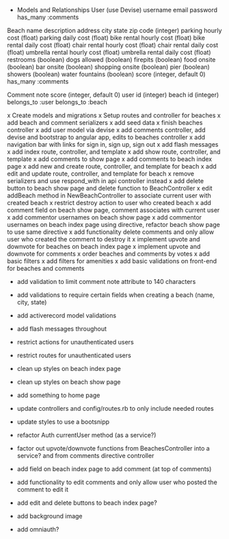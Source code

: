 * Models and Relationships
User (use Devise)
  username
  email
  password
  has_many :comments

Beach
  name
  description
  address
  city
  state
  zip code (integer)
  parking hourly cost (float)
  parking daily cost (float)
  bike rental hourly cost (float)
  bike rental daily cost (float)
  chair rental hourly cost (float)
  chair rental daily cost (float)
  umbrella rental hourly cost (float)
  umbrella rental daily cost (float)
  restrooms (boolean)
  dogs allowed (boolean)
  firepits (boolean)
  food onsite (boolean)
  bar onsite (boolean)
  shopping onsite (boolean)
  pier (boolean)
  showers (boolean)
  water fountains (boolean)
  score (integer, default 0)
  has_many :comments

Comment
  note
  score (integer, default 0)
  user id (integer)
  beach id (integer)
  belongs_to :user
  belongs_to :beach

x Create models and migrations
x Setup routes and controller for beaches
x add beach and comment serializers
x add seed data
x finish beaches controller
x add user model via devise
x add comments controller, add devise and bootstrap to angular app, edits to beaches controller
x add navigation bar with links for sign in, sign up, sign out
x add flash messages
x add index route, controller, and template
x add show route, controller, and template
x add comments to show page
x add comments to beach index page
x add new and create route, controller, and template for beach
x add edit and update route, controller, and template for beach
x remove serializers and use respond_with in api controller instead
x add delete button to beach show page and delete function to BeachController
x edit addBeach method in NewBeachController to associate current user with created beach
x restrict destroy action to user who created beach
x add comment field on beach show page, comment associates with current user
x add commentor usernames on beach show page
x add commentor usernames on beach index page using directive, refactor beach show page to use same directive
x add functionality delete comments and only allow user who created the comment to destroy it
x implement upvote and downvote for beaches on beach index page
x implement upvote and downvote for comments
x order beaches and comments by votes
x add basic filters
x add filters for amenities
x add basic validations on front-end for beaches and comments
* add validation to limit comment note attribute to 140 characters
* add validations to require certain fields when creating a beach (name, city, state)
* add activerecord model validations
* add flash messages throughout
* restrict actions for unauthenticated users
* restrict routes for unauthenticated users
* clean up styles on beach index page
* clean up styles on beach show page

* add something to home page
* update controllers and config/routes.rb to only include needed routes
* update styles to use a bootsnipp

* refactor Auth currentUser method (as a service?)
* factor out upvote/downvote functions from BeachesController into a service? and from comments directive controller

* add field on beach index page to add comment (at top of comments)
* add functionality to edit comments and only allow user who posted the comment to edit it
* add edit and delete buttons to beach index page?
* add background image
* add omniauth?